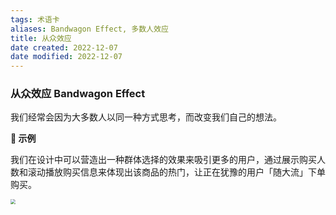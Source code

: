 ```yaml
---
tags: 术语卡
aliases: Bandwagon Effect, 多数人效应
title: 从众效应
date created: 2022-12-07
date modified: 2022-12-07
---
```


### 从众效应 Bandwagon Effect
我们经常会因为大多数人以同一种方式思考，而改变我们自己的想法。

**🔺 示例** 

我们在设计中可以营造出一种群体选择的效果来吸引更多的用户，通过展示购买人数和滚动播放购买信息来体现出该商品的热门，让正在犹豫的用户「随大流」下单购买。

<img src="https://xxpic.oss-cn-qingdao.aliyuncs.com/pic/7.png" style="zoom:50%;" />